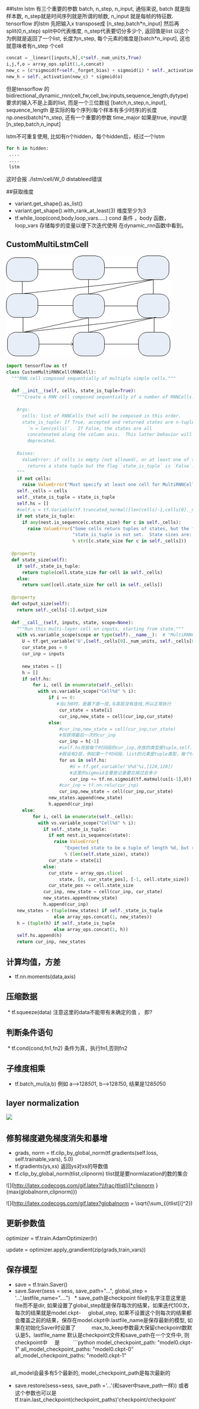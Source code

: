 ##lstm
 lstm 有三个重要的参数 batch, n_step, n_input, 通俗来说, batch 就是指样本数, n_step就是时间序列就是所谓的帧数, n_input 就是每帧的特征数.
 tensorflow 的lstm 先把输入x transpose成 [n_step,batch*n_input] 然后再split(0,n_step) split中0代表维度, n_step代表要切分多少个, 返回值是list
 以这个为例就是返回了一个list, 长度为n_step, 每个元素的维度是[batch\*n_input], 这也就意味者有n_step 个cell
 
 ```python
 concat = _linear([inputs,h],4*self._num_units,True)
 i,j,f,o = array_ops.split(1,4,concat)
 new_c = (c*sigmoid(f+self._forget_bias) + sigmoid(i) * self._activation(j))
 new_h = self._activation(new_c) * sigmoid(o)
 ```
 
 但是tensorflow 的 bidirectional_dynamic_rnn(cell_fw,cell_bw,inputs,sequence_length,dytype)要求的输入不是上面的list, 而是一个三位数组          [batch,n_step,n_input], sequence_length 是实际的每个序列(每个样本有多少时序)的长度 np.ones(batch)*n_step, 还有一个重要的参数 time_major
如果是true, input是[n_step,batch,n_input]

lstm不可重复使用, 比如有n个hidden，每个hidden后，经过一个lstm 
```python
for h in hidden:
 ....
 ....
 lstm
```
这时会报 ./lstm/cell/W_0 distableed错误

##获取维度
  * variant.get_shape().as_list()
  * variant.get_shape().with_rank_at_least(3) 维度至少为3
  * tf.while_loop(cond,body,loop_vars.....) cond 条件 ，body 函数， loop_vars 存储每步的变量以便下次迭代使用 
    在dynamic_rnn函数中看到。
  

## CustomMultiLstmCell
![iamge](customMultiLstmCell.png)
```python
import tensorflow as tf
class CustomMultiRNNCell(RNNCell):
  """RNN cell composed sequentially of multiple simple cells."""

  def __init__(self, cells, state_is_tuple=True):
    """Create a RNN cell composed sequentially of a number of RNNCells.

    Args:
      cells: list of RNNCells that will be composed in this order.
      state_is_tuple: If True, accepted and returned states are n-tuples, where
        `n = len(cells)`.  If False, the states are all
        concatenated along the column axis.  This latter behavior will soon be
        deprecated.

    Raises:
      ValueError: if cells is empty (not allowed), or at least one of the cells
        returns a state tuple but the flag `state_is_tuple` is `False`.
    """
    if not cells:
      raise ValueError("Must specify at least one cell for MultiRNNCell.")
    self._cells = cells
    self._state_is_tuple = state_is_tuple
    self.hs = []
    #self.u = tf.Variable(tf.truncated_normal([len(cells)-1,cells[0]._num_units, cells[0]._num_units]),name='u_v')
    if not state_is_tuple:
      if any(nest.is_sequence(c.state_size) for c in self._cells):
        raise ValueError("Some cells return tuples of states, but the flag "
                         "state_is_tuple is not set.  State sizes are: %s"
                         % str([c.state_size for c in self._cells]))

  @property
  def state_size(self):
    if self._state_is_tuple:
      return tuple(cell.state_size for cell in self._cells)
    else:
      return sum([cell.state_size for cell in self._cells])

  @property
  def output_size(self):
    return self._cells[-1].output_size

  def __call__(self, inputs, state, scope=None):
    """Run this multi-layer cell on inputs, starting from state."""
    with vs.variable_scope(scope or type(self).__name__):  # "MultiRNNCell"
      U = tf.get_variable('U',[self._cells[0]._num_units, self._cells[0]._num_units])
      cur_state_pos = 0
      cur_inp = inputs

      new_states = []
      h = []
      if self.hs:
          for i, cell in enumerate(self._cells):
            with vs.variable_scope("Cell%d" % i):
                if i == 0:
                   #当i为0时，是最下面一层,与高层没有连线,所以正常执行
                    cur_state = state[i]
                    cur_inp,new_state = cell(cur_inp,cur_state)
                else:
                    #cur_inp,new_state = cell(cur_inp,cur_state)
                    #现获得最后一次的cur_inp
                    cur_inp = h[-1]
                    #self.hs存放每个时间段的cur_inp,存放的类型是tuple,self.hs是一个list
                    #假设有3层，例如第一个时间段，list的元素是tuple类型，每个tuple是三个元素,每个元素分别对应第一个时间段的cur_inp
                    for us in self.hs:
                        #U = tf.get_variable('U%d'%i,[128,128])
                        #这里的sigmoid主要是记录要忘掉过去多少
                        cur_inp += tf.nn.sigmoid(tf.matmul(us[i-1],U))
                    #cur_inp = tf.nn.relu(cur_inp)
                    cur_inp,new_state = cell(cur_inp,cur_state)
                new_states.append(new_state)
                h.append(cur_inp)
      else:
          for i, cell in enumerate(self._cells):
            with vs.variable_scope("Cell%d" % i):
              if self._state_is_tuple:
                if not nest.is_sequence(state):
                  raise ValueError(
                      "Expected state to be a tuple of length %d, but received: %s"
                      % (len(self.state_size), state))
                cur_state = state[i]
              else:
                cur_state = array_ops.slice(
                    state, [0, cur_state_pos], [-1, cell.state_size])
                cur_state_pos += cell.state_size
              cur_inp, new_state = cell(cur_inp, cur_state)
              new_states.append(new_state)
              h.append(cur_inp)
    new_states = (tuple(new_states) if self._state_is_tuple
                  else array_ops.concat(1, new_states))
    h = (tuple(h) if self._state_is_tuple
                  else array_ops.concat(1, h))
    self.hs.append(h)
    return cur_inp, new_states

```

## 计算均值，方差
  * tf.nn.moments(data,axis)

## 压缩数据
  * tf.squeeze(data) 注意这里的data不能带有未确定的值 ， 即? 
  
## 判断条件语句
  * tf.cond(cond,fn1,fn2) 条件为真，执行fn1,否则fn2
  
## 子维度相乘
 * tf.batch_mul(a,b) 例如 a-->128*50*1, b-->128*1*50, 结果是128*50*50

## layer normalization
 ![](http://latex.codecogs.com/gif.latex?W*\\frac{A-\\mu}{\\sigma}+b)
  
## 修剪梯度避免梯度消失和暴增
 * grads, norm = tf.clip_by_global_norm(tf.gradients(self.loss, self.trainable_vars), 5.0)
 * tf.gradients(ys,xs) 返回ys对xs的导数值
 * tf.clip_by_global_norm(tlist,clipnorm) tlist就是要normlazation的数的集合
 
 ![](http://latex.codecogs.com/gif.latex?\\frac{tlist[i]*clipnorm }{max(globalnorm,clipnorm)})
 
  ![](http://latex.codecogs.com/gif.latex?globalnorm = \\sqrt{\\sum_{i}tlist[i]^2})  
 
 
## 更新参数值
 optimizer = tf.train.AdamOptimizer(lr)
 
update = optimizer.apply_grandient(zip(grads,train_vars))

## 保存模型
 * save = tf.train.Saver()
 * save.Saver(sess = sess, save_path="...", global_step = '...',lastfile_name="....")
   * save_path是checkpoint file的名字注意这里是file而不是dir, 如果设置了global_step就是保存每次的结果，如果迭代100次，每次的结果就是model.ckpt-      global_step, 如果不设置这个则每次的结果都会覆盖之前的结果，保存在model.ckpt中.lastfile_name是保存最新的模型, 如果在初始化Saver时设置了            max_to_keep参数最大保留checkpoint数默认是5，lastfile_name 默认是checkpoint文件和save_path在一个文件中, 则checkpoint中
     是
     
     ```python
     model_checkpoint_path: "model0.ckpt-1"
     all_model_checkpoint_paths: "model0.ckpt-0"
     all_model_checkpoint_paths: "model0.ckpt-1"
     ```
    all_model会最多有5个最新的, model_checkpoint_path是每次最新的

* save.restore(sess=sess, save_path ='...'(和saver中save_path一样)) 或者 这个参数也可以是                tf.train.last_checkpoint(checkpoint_paths)'checkpoint/checkpoint'
 
